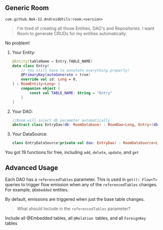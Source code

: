 ## Generic Room

`com.github.Nek-12.AndroidUtils:room:<version>`

> I'm tired of creating all those Entities, DAO's and Repositories. I want Room to generate CRUDs for my entities automatically.

No problem!

1. Your Entity:
   ```kotlin  
   @Entity(tableName = Entry.TABLE_NAME)  
   data class Entry(  
       // You still have to annotate everything properly!  
       @PrimaryKey(autoGenerate = true) 
       override val id: Long = 0,  
   ) : RoomEntity<Long> {  
       companion object {  
           const val TABLE_NAME: String = "Entry"  
       }  
   }  
   ```  
2. Your DAO:
   ```kotlin  
   //Room will inject db parameter automatically
   abstract class EntryDao(db: RoomDatabase) : RoomDao<Long, Entry>(db, Entry.TABLE_NAME)
   ```  
3. Your DataSource:
   ```kotlin  
   class EntryDataSource(private val dao: EntryDao) : RoomDataSource<Long, Entry>(dao) 
   ```  

You got 19 functions for free, including `add`, `delete`, `update`, and `get`

## Advanced Usage

Each DAO has a `referencedTables` parameter. This is used in `get(): Flow<T>` queries to trigger flow emission when any
of the `referencedTables` changes. For example, `@Embedded` entities.

By default, emissions are triggered when just the base table changes.

> What should Include in the `referencedTables` parameter?

Include all @Embedded tables, all `@Relation `tables, and all `ForeignKey` tables
